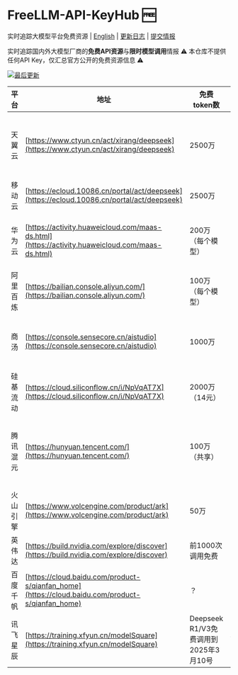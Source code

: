 # FreeLLM-API-KeyHub 🆓

实时追踪大模型平台免费资源 | [English](README_EN.md) | [更新日志](#更新日志) | [提交情报](CONTRIBUTING.md)

实时追踪国内外大模型厂商的**免费API资源**与**限时模型调用**情报
⚠️ 本仓库不提供任何API Key，仅汇总官方公开的免费资源信息 ⚠️

[![最后更新](https://img.shields.io/badge/最后更新-2024.03.15-blue)](https://github.com/yourname/FreeLLM-Resources/commits/main)

| 平台     | 地址                                                         | 免费token数                           | 限时                 | 限时免费体验模型                                      | 备注                     |
| -------- | ------------------------------------------------------------ | ------------------------------------- | -------------------- | ----------------------------------------------------- | ------------------------ |
| 天翼云   | [https://www.ctyun.cn/act/xirang/deepseek](https://www.ctyun.cn/act/xirang/deepseek) | 2500万                                | 两周                 | 无                                                    | 模型ID调用，审查比较严重 |
| 移动云   | [https://ecloud.10086.cn/portal/act/deepseek](https://ecloud.10086.cn/portal/act/deepseek) | 2500万                                | 30天                 | 无                                                    | 暂时用的较少             |
| 华为云   | [https://activity.huaweicloud.com/maas-ds.html](https://activity.huaweicloud.com/maas-ds.html) | 200万（每个模型）                     | 无                   | 无                                                    | 一个模型一个接口地址     |
| 阿里百炼 | [https://bailian.console.aliyun.com/](https://bailian.console.aliyun.com/) | 100万（每个模型）                     | 不同模型30~180天     | ？                                                    | 暂时用的较少             |
| 商汤     | [https://console.sensecore.cn/aistudio](https://console.sensecore.cn/aistudio) | 1000万                                | 3月                  | Deepseek R1/V3限时免费至5月9日                        | 需要切换不同资源地区     |
| 硅基流动 | [https://cloud.siliconflow.cn/i/NpVqAT7X](https://cloud.siliconflow.cn/i/NpVqAT7X) | 2000万（14元）                        | 无                   | 可邀请注册，R1速度不稳定                              |                          |
| 腾讯混元 | [https://hunyuan.tencent.com/](https://hunyuan.tencent.com/) | 100万（共享）                         | 1年                  | Deepseek R1/V3免费调用至北京时间2025年2月25日23:59:59 | 感觉不够满血             |
| 火山引擎 | [https://www.volcengine.com/product/ark](https://www.volcengine.com/product/ark) | 50万                                  | ？                   | 速度比较快                                            |                          |
| 英伟达   | [https://build.nvidia.com/explore/discover](https://build.nvidia.com/explore/discover) | 前1000次调用免费                      | ？                   |                                                       |                          |
| 百度千帆 | [https://cloud.baidu.com/product-s/qianfan_home](https://cloud.baidu.com/product-s/qianfan_home) | ？                                    | ？                   | 似乎活动已过期                                        |                          |
| 讯飞星辰 | [https://training.xfyun.cn/modelSquare](https://training.xfyun.cn/modelSquare) | Deepseek R1/V3免费调用到2025年3月10号 | 有问题和建议可以提哦 | Deepseek R1/V3免费调用到2025年3月10号                 |                          |
